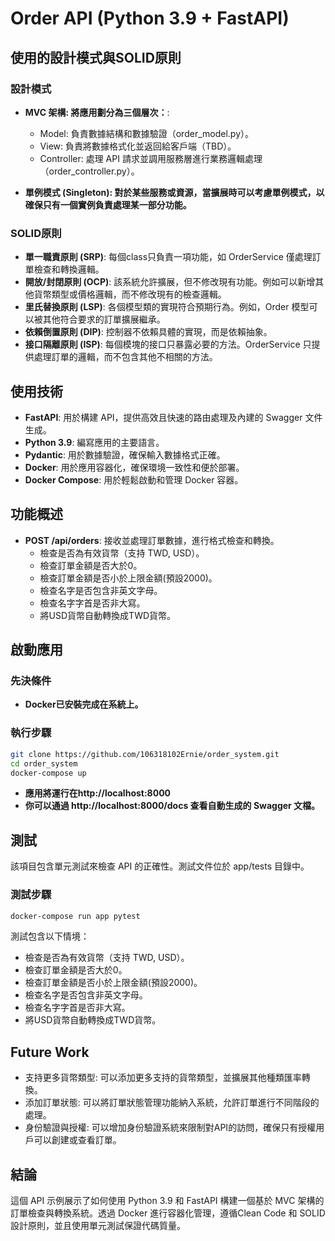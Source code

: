 # Order API (Python 3.9 + FastAPI)

## 使用的設計模式與SOLID原則

### 設計模式
- **MVC 架構: 將應用劃分為三個層次：**: 
  - Model: 負責數據結構和數據驗證（order_model.py）。
  - View: 負責將數據格式化並返回給客戶端（TBD）。  
  - Controller: 處理 API 請求並調用服務層進行業務邏輯處理（order_controller.py）。
  
- **單例模式 (Singleton): 對於某些服務或資源，當擴展時可以考慮單例模式，以確保只有一個實例負責處理某一部分功能。**

### SOLID原則
- **單一職責原則 (SRP)**: 每個class只負責一項功能，如 OrderService 僅處理訂單檢查和轉換邏輯。
- **開放/封閉原則 (OCP)**: 該系統允許擴展，但不修改現有功能。例如可以新增其他貨幣類型或價格邏輯，而不修改現有的檢查邏輯。
- **里氏替換原則 (LSP)**: 各個模型類的實現符合預期行為。例如，Order 模型可以被其他符合要求的訂單擴展繼承。
- **依賴倒置原則 (DIP)**: 控制器不依賴具體的實現，而是依賴抽象。
- **接口隔離原則 (ISP)**: 每個模塊的接口只暴露必要的方法。OrderService 只提供處理訂單的邏輯，而不包含其他不相關的方法。

## 使用技術

- **FastAPI**: 用於構建 API，提供高效且快速的路由處理及內建的 Swagger 文件生成。
- **Python 3.9**: 編寫應用的主要語言。
- **Pydantic**: 用於數據驗證，確保輸入數據格式正確。
- **Docker**: 用於應用容器化，確保環境一致性和便於部署。
- **Docker Compose**: 用於輕鬆啟動和管理 Docker 容器。

## 功能概述

- **POST /api/orders**: 接收並處理訂單數據，進行格式檢查和轉換。
  - 檢查是否為有效貨幣（支持 TWD, USD）。
  - 檢查訂單金額是否大於0。
  - 檢查訂單金額是否小於上限金額(預設2000)。
  - 檢查名字是否包含非英文字母。
  - 檢查名字字首是否非大寫。
  - 將USD貨幣自動轉換成TWD貨幣。
    
    
## 啟動應用
### 先決條件
- **Docker已安裝完成在系統上。**

### 執行步驟

```bash
git clone https://github.com/106318102Ernie/order_system.git
cd order_system
docker-compose up
```

- **應用將運行在http://localhost:8000**
- **你可以通過 http://localhost:8000/docs 查看自動生成的 Swagger 文檔。**

## 測試
該項目包含單元測試來檢查 API 的正確性。測試文件位於 app/tests 目錄中。

### 測試步驟
```bash
docker-compose run app pytest
```
測試包含以下情境：
  - 檢查是否為有效貨幣（支持 TWD, USD）。
  - 檢查訂單金額是否大於0。
  - 檢查訂單金額是否小於上限金額(預設2000)。
  - 檢查名字是否包含非英文字母。
  - 檢查名字字首是否非大寫。
  - 將USD貨幣自動轉換成TWD貨幣。

## Future Work
  - 支持更多貨幣類型: 可以添加更多支持的貨幣類型，並擴展其他種類匯率轉換。
  - 添加訂單狀態: 可以將訂單狀態管理功能納入系統，允許訂單進行不同階段的處理。
  - 身份驗證與授權: 可以增加身份驗證系統來限制對API的訪問，確保只有授權用戶可以創建或查看訂單。

## 結論
這個 API 示例展示了如何使用 Python 3.9 和 FastAPI 構建一個基於 MVC 架構的訂單檢查與轉換系統。透過 Docker 進行容器化管理，遵循Clean Code 和 SOLID 設計原則，並且使用單元測試保證代碼質量。